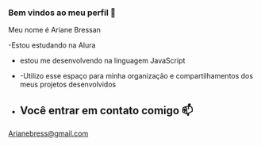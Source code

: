 ### Bem vindos ao meu perfil 💖

Meu nome é Ariane Bressan

-Estou estudando na Alura
- estou me desenvolvendo na linguagem JavaScript
- -Utilizo esse espaço para minha organização e compartilhamentos dos meus projetos desenvolvidos

- ## Você entrar em contato comigo 📫

Arianebress@gmail.com
